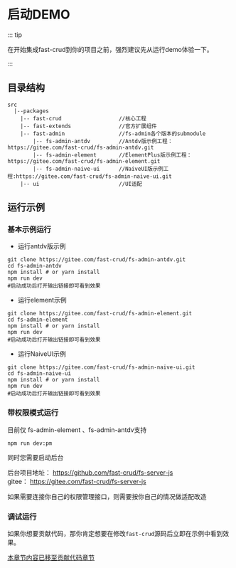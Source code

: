 # 启动DEMO

::: tip

在开始集成fast-crud到你的项目之前，强烈建议先从运行demo体验一下。

:::
## 目录结构
```
src
  |--packages    
    |-- fast-crud                  //核心工程
    |-- fast-extends               //官方扩展组件
    |-- fast-admin                 //fs-admin各个版本的submodule
        |-- fs-admin-antdv         //Antdv版示例工程：https://gitee.com/fast-crud/fs-admin-antdv.git
        |-- fs-admin-element       //ElementPlus版示例工程：https://gitee.com/fast-crud/fs-admin-element.git
        |-- fs-admin-naive-ui      //NaiveUI版示例工程:https://gitee.com/fast-crud/fs-admin-naive-ui.git
    |-- ui                         //UI适配
```

## 运行示例

### 基本示例运行

* 运行antdv版示例
```shell
git clone https://gitee.com/fast-crud/fs-admin-antdv.git
cd fs-admin-antdv
npm install # or yarn install
npm run dev
#启动成功后打开输出链接即可看到效果
```

* 运行element示例
```shell
git clone https://gitee.com/fast-crud/fs-admin-element.git
cd fs-admin-element
npm install # or yarn install
npm run dev
#启动成功后打开输出链接即可看到效果
```

* 运行NaiveUI示例
```shell
git clone https://gitee.com/fast-crud/fs-admin-naive-ui.git
cd fs-admin-naive-ui
npm install # or yarn install
npm run dev
#启动成功后打开输出链接即可看到效果
```


### 带权限模式运行

目前仅 fs-admin-element 、fs-admin-antdv支持
```shell
npm run dev:pm
```

同时您需要启动后台
 
后台项目地址： https://github.com/fast-crud/fs-server-js    
gitee： https://gitee.com/fast-crud/fs-server-js

如果需要连接你自己的权限管理接口，则需要按你自己的情况做适配改造

### 调试运行
如果你想要贡献代码，那你肯定想要在修改`fast-crud`源码后立即在示例中看到效果。    

[本章节内容已移至贡献代码章节](../other/contribution.md)
